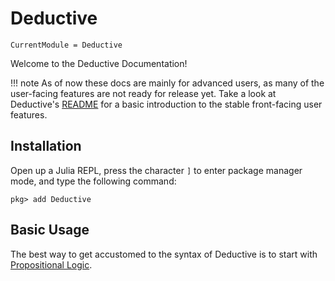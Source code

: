 # Deductive

```@meta
CurrentModule = Deductive
```

Welcome to the Deductive Documentation!

!!! note
    As of now these docs are mainly for advanced users, as many of the user-facing features are not ready for release yet. Take a look at Deductive's [README](https://github.com/ctrekker/Deductive.jl) for a basic introduction to the stable front-facing user features.

## Installation

Open up a Julia REPL, press the character `]` to enter package manager mode, and type the following command:

```julia-repl
pkg> add Deductive
```

## Basic Usage

The best way to get accustomed to the syntax of Deductive is to start with [Propositional Logic](@ref).
